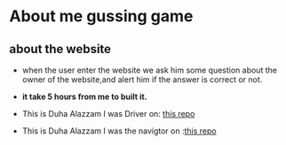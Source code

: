 # About me gussing game
## about the website
* when the user enter the website we ask him some question about the owner of the website,and alert him if the answer is correct or not.

* **it take 5 hours from me to built it.**


* This is Duha Alazzam I was Driver on: [this repo ](https://github.com/duhaalazzam/project201-1/pull/1)
* This is Duha Alazzam I was the navigtor on :[this repo](https://github.com/MohdAzzam/about-me/pull/2)
